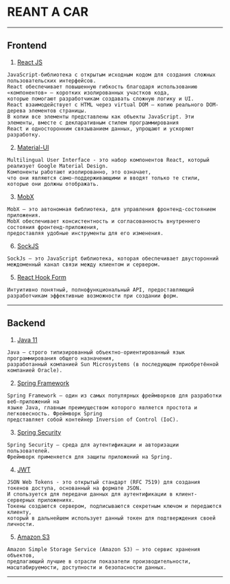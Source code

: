 # REANT A CAR
____

## Frontend

1. [React JS](https://reactjs.org/) 
```
JavaScript-библиотека с открытым исходным кодом для создания сложных пользовательских интерфейсов.
React обеспечивает повышенную гибкость благодаря использованию «компонентов» — коротких изолированных участков кода,
которые помогают разработчикам создавать сложную логику и UI. 
React взаимодействует с HTML через virtual DOM — копию реального DOM-дерева элементов страницы.
В копии все элементы представлены как объекты JavaScript. Эти элементы, вместе с декларативным стилем программирования
React и односторонним связыванием данных, упрощают и ускоряют разработку.
```

2. [Material-UI](https://mui.com/)
```
Multilingual User Interface - это набор компонентов React, который реализует Google Material Design. 
Компоненты работают изолированно, это означает, 
что они являются само-поддерживающими и вводят только те стили, которые они должны отображать.
```

3. [MobX](https://mobx.js.org/)
```
MobX — это автономная библиотека, для управления фронтенд-состоянием приложения.
MobX обеспечивает консистентность и согласованность внутреннего состояния фронтенд-приложения,
предоставляя удобные инструменты для его изменения.
```
6. [SockJS](https://habr.com/ru/post/343908/)
```
SockJs — это JavaScript библиотека, которая обеспечивает двусторонний междоменный канал связи между клиентом и сервером.
```

5. [React Hook Form](https://react-hook-form.com/)
```
Интуитивно понятный, полнофункциональный API, предоставляющий разработчикам эффективные возможности при создании форм.
```

____
## Backend

1. [Java 11](https://www.oracle.com/cis/java/)
```
Java — строго типизированный объектно-ориентированный язык программирования общего назначения,
разработанный компанией Sun Microsystems (в последующем приобретённой компанией Oracle).
```

2. [Spring Framework](https://spring.io/projects/spring-boot)
```
Spring Framework — один из самых популярных фреймворков для разработки веб-приложений на
языке Java, главным преимуществом которого является простота и легковесность. Фреймворк Spring
представляет собой контейнер Inversion of Control (IoC).
```

3. [Spring Security](https://spring.io/projects/spring-security)
```
Spring Security — среда для аутентификации и авторизации пользователей.
Фреймворк применяется для защиты приложений на Spring.
```

4. [JWT](https://jwt.io/)
```
JSON Web Tokens - это открытый стандарт (RFC 7519) для создания токенов доступа, основанный на формате JSON.
И спользуется для передачи данных для аутентификации в клиент-серверных приложениях.
Токены создаются сервером, подписываются секретным ключом и передаются клиенту, 
который в дальнейшем использует данный токен для подтверждения своей личности.
```

5. [Amazon S3](https://aws.amazon.com/ru/s3/)
```
Amazon Simple Storage Service (Amazon S3) – это сервис хранения объектов,
предлагающий лучшие в отрасли показатели производительности, масштабируемости, доступности и безопасности данных.
```
____




